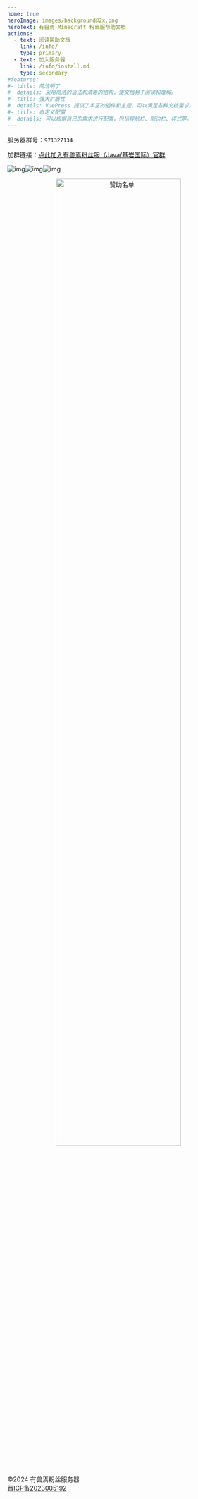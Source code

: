 ```yaml
---
home: true
heroImage: images/background@2x.png
heroText: 有兽焉 Minecraft 粉丝服帮助文档
actions:
  - text: 阅读帮助文档
    link: /info/
    type: primary
  - text: 加入服务器
    link: /info/install.md
    type: secondary
#features:
#- title: 简洁明了
#  details: 采用简洁的语法和清晰的结构，使文档易于阅读和理解。
#- title: 强大扩展性
#  details: VuePress 提供了丰富的插件和主题，可以满足各种文档需求。
#- title: 自定义配置
#  details: 可以根据自己的需求进行配置，包括导航栏、侧边栏、样式等。
---
```


服务器群号：`971327134`

加群链接：[点此加入有兽焉粉丝服（Java/基岩国际）官群](https://jq.qq.com/?_wv=1027&k=EcPiJtYh)

![img](https://jiankong.zorua.top/api/badge/10/uptime/1?labelPrefix=Minecraft%E7%B2%89%E4%B8%9D%E6%9C%8D&prefix=%E5%81%A5%E5%BA%B7%E5%BA%A6&style=for-the-badge)![img](https://jiankong.zorua.top/api/badge/10/status?style=for-the-badge)![img](https://jiankong.zorua.top/api/badge/10/avg-response/1?style=for-the-badge)

<div class="sponsorship" align="center">
        <a href="https://afdian.net/a/ZoruaFox" target="_blank"><img width="75%"
                src="https://cos.zorua.top/Sponsor/sponsors.svg" alt="赞助名单" /></a>
</div>

<span class="record">©2024 有兽焉粉丝服务器<br>[晋ICP备2023005192](https://beian.miit.gov.cn/)</span>